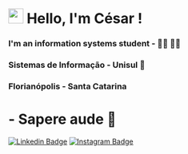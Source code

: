 # <img src="https://media.giphy.com/media/hvRJCLFzcasrR4ia7z/giphy.gif" width="30px"> Hello, I'm César !

### I'm an information systems student - 👨‍💻 👨‍💻

### Sistemas de Informação - Unisul 🏫

### Florianópolis - Santa Catarina 

# - Sapere aude 🧠



[![Linkedin Badge](https://img.shields.io/badge/-LinkedIn-blue?style=flat-square&logo=Linkedin&logoColor=white&link=https://www.linkedin.com/in/césar-sturmer-84394117a)](https://www.linkedin.com/in/césar-sturmer-84394117a) 
[![Instagram Badge](https://img.shields.io/badge/-Instagram-DarkRed?style=flat-square&logo=Instagram&logoColor=white&link=https://www.instagram.com/cesarsturmer/)](https://www.instagram.com/cesarsturmer/) 
 
 
 
